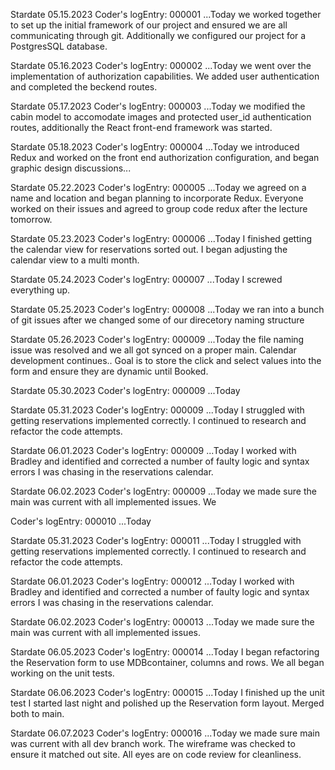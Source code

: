 Stardate 05.15.2023
Coder's logEntry: 000001
    ...Today we worked together to set up the initial framework of our project and ensured we
    are all communicating through git. Additionally we configured our project for a PostgresSQL database.

Stardate 05.16.2023
Coder's logEntry: 000002
    ...Today we went over the implementation of authorization capabilities.  We added user authentication and completed the beckend routes.

Stardate 05.17.2023
Coder's logEntry: 000003
    ...Today we modified the cabin model to accomodate images and protected user_id authentication routes, additionally the React front-end framework was started.

Stardate 05.18.2023
Coder's logEntry: 000004
    ...Today we introduced Redux and worked on the front end authorization configuration, and began graphic design discussions...

Stardate 05.22.2023
Coder's logEntry: 000005
    ...Today we agreed on a name and location and began planning to incorporate Redux. Everyone worked on their issues and agreed to group code redux after the lecture tomorrow.

Stardate 05.23.2023
Coder's logEntry: 000006
    ...Today I finished getting the calendar view for reservations sorted out. I began adjusting the calendar view to a multi month.

Stardate 05.24.2023
Coder's logEntry: 000007
    ...Today I screwed everything up.

Stardate 05.25.2023
Coder's logEntry: 000008
    ...Today we ran into a bunch of git issues after we changed some of our direcetory naming structure

Stardate 05.26.2023
Coder's logEntry: 000009
    ...Today the file naming issue was resolved and we all got synced on a proper main.  Calendar development continues.. Goal is to store the click and select values into the form and ensure they are dynamic until Booked.

Stardate 05.30.2023
Coder's logEntry: 000009
    ...Today

Stardate 05.31.2023
Coder's logEntry: 000009
    ...Today I struggled with getting reservations implemented correctly. I continued to research and refactor the code attempts.

Stardate 06.01.2023
Coder's logEntry: 000009
    ...Today I worked with Bradley and identified and corrected a number of faulty logic and syntax errors I was chasing in the reservations calendar.

Stardate 06.02.2023
Coder's logEntry: 000009
    ...Today we made sure the main was current with all implemented issues. We
    
Coder's logEntry: 000010
    ...Today

Stardate 05.31.2023
Coder's logEntry: 000011
    ...Today I struggled with getting reservations implemented correctly. I continued to research and refactor the code attempts.

Stardate 06.01.2023
Coder's logEntry: 000012
    ...Today I worked with Bradley and identified and corrected a number of faulty logic and syntax errors I was chasing in the reservations calendar.

Stardate 06.02.2023
Coder's logEntry: 000013
    ...Today we made sure the main was current with all implemented issues.

Stardate 06.05.2023
Coder's logEntry: 000014
    ...Today I began refactoring the Reservation form to use MDBcontainer, columns and rows. We all began working on the unit tests.

Stardate 06.06.2023
Coder's logEntry: 000015
    ...Today I finished up the unit test I started last night and polished up the Reservation form layout. Merged both to main.

Stardate 06.07.2023
Coder's logEntry: 000016
    ...Today we made sure main was current with all dev branch work. The wireframe was checked to ensure it matched out site.  All eyes are on code review for cleanliness.
